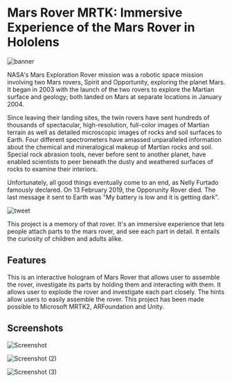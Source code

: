 # Mars Rover MRTK: Immersive Experience of the Mars Rover in Hololens

![banner](https://user-images.githubusercontent.com/97734029/194488998-4c1a9eb3-fe3b-46ca-9905-6c1ae9ee9ff0.png)

NASA's Mars Exploration Rover mission was a robotic space mission involving two Mars rovers, Spirit and Opportunity, exploring the planet Mars. It began in 2003 with the launch of the two rovers to explore the Martian surface and geology; both landed on Mars at separate locations in January 2004.

Since leaving their landing sites, the twin rovers have sent hundreds of thousands of spectacular, high-resolution, full-color images of Martian terrain as well as detailed microscopic images of rocks and soil surfaces to Earth. Four different spectrometers have amassed unparalleled information about the chemical and mineralogical makeup of Martian rocks and soil. Special rock abrasion tools, never before sent to another planet, have enabled scientists to peer beneath the dusty and weathered surfaces of rocks to examine their interiors.

Unfortunately, all good things eventually come to an end, as Nelly Furtado famously declared. On 13 February 2019, the Opporunity Rover died. The last message it sent to Earth was "My battery is low and it is getting dark".

![tweet](https://user-images.githubusercontent.com/97734029/194331260-b6087042-75a9-4d8b-aefe-e46e81c2f54f.png)

This project is a memory of that rover. It's an immersive experience that lets people attach parts to the mars rover, and see each part in detail. It entails the curiosity of children and adults alike. 

## Features

This is an interactive hologram of Mars Rover that allows user to assemble the rover, investigate its parts by holding them and interacting with them. It allows user to explode the rover and investigate each part closely. The hints allow users to easily assemble the rover. This project has been made possible to Microsoft MRTK2, ARFoundation and Unity.

## Screenshots

![Screenshot](https://user-images.githubusercontent.com/97734029/194495500-f48bc6e9-4a19-4e27-8637-91e1049c79e4.jpg)

![Screenshot (2)](https://user-images.githubusercontent.com/97734029/194495511-d953b31d-f30f-4be1-9cdd-65e0e6e0255f.jpg)

![Screenshot (3)](https://user-images.githubusercontent.com/97734029/194495726-f2e4b65f-7206-4a8a-a53a-fabdb232cb65.jpg)
